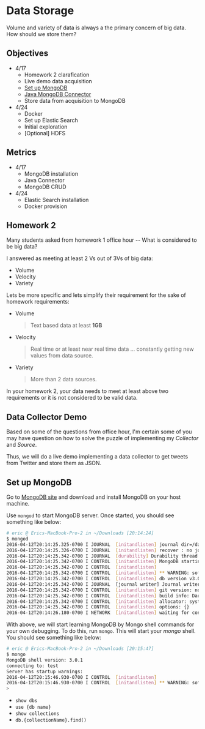 # Data Storage

Volume and variety of data is always a the primary concern of big data. How should we store them?

## Objectives

* 4/17
  * Homework 2 clarafication
  * Live demo data acquisition
  * [Set up MongoDB][1]
  * [Java MongoDB Connector][2]
  * Store data from acquisition to MongoDB
* 4/24
  * Docker
  * Set up Elastic Search
  * Initial exploration
  * [Optional] HDFS

## Metrics

* 4/17
  * MongoDB installation
  * Java Connector
  * MongoDB CRUD
* 4/24
  * Elastic Search installation
  * Docker provision

## Homework 2

Many students asked from homework 1 office hour -- What is considered to be big data?

I answered as meeting at least 2 Vs out of 3Vs of big data:

* Volume
* Velocity
* Variety

Lets be more specific and lets simplify their requirement for the sake of homework requirements:

* Volume

  > Text based data at least **1GB**
  
* Velocity

  > Real time or at least near real time data ... constantly getting new values from data source.
  
* Variety

  > More than 2 data sources.
  
In your homework 2, your data needs to meet at least above two requirements or it is not considered to be valid data.

## Data Collector Demo

Based on some of the questions from office hour, I'm certain some of you may have question on how to solve the puzzle of implementing my *Collector* and *Source*.

Thus, we will do a live demo implementing a data collector to get tweets from Twitter and store them as JSON.

## Set up MongoDB

Go to [MongoDB site][1] and download and install MongoDB on your host machine.

Use `mongod` to start MongoDB server. Once started, you should see something like below:

```sh
# eric @ Erics-MacBook-Pro-2 in ~/Downloads [20:14:24] 
$ mongod
2016-04-12T20:14:25.325-0700 I JOURNAL  [initandlisten] journal dir=/data/db/journal
2016-04-12T20:14:25.326-0700 I JOURNAL  [initandlisten] recover : no journal files present, no recovery needed
2016-04-12T20:14:25.342-0700 I JOURNAL  [durability] Durability thread started
2016-04-12T20:14:25.342-0700 I CONTROL  [initandlisten] MongoDB starting : pid=78049 port=27017 dbpath=/data/db 64-bit host=Erics-MacBook-Pro-2.local
2016-04-12T20:14:25.342-0700 I CONTROL  [initandlisten] 
2016-04-12T20:14:25.342-0700 I CONTROL  [initandlisten] ** WARNING: soft rlimits too low. Number of files is 256, should be at least 1000
2016-04-12T20:14:25.342-0700 I CONTROL  [initandlisten] db version v3.0.1
2016-04-12T20:14:25.342-0700 I JOURNAL  [journal writer] Journal writer thread started
2016-04-12T20:14:25.342-0700 I CONTROL  [initandlisten] git version: nogitversion
2016-04-12T20:14:25.342-0700 I CONTROL  [initandlisten] build info: Darwin miniyosemite.local 14.1.0 Darwin Kernel Version 14.1.0: Thu Feb 26 19:26:47 PST 2015; root:xnu-2782.10.73~1/RELEASE_X86_64 x86_64 BOOST_LIB_VERSION=1_49
2016-04-12T20:14:25.342-0700 I CONTROL  [initandlisten] allocator: system
2016-04-12T20:14:25.342-0700 I CONTROL  [initandlisten] options: {}
2016-04-12T20:14:26.180-0700 I NETWORK  [initandlisten] waiting for connections on port 27017
```

With above, we will start learning MongoDB by Mongo shell commands for your own debugging. To do this, run `mongo`. This will start your *mongo* shell. You should see something like below:

```sh
# eric @ Erics-MacBook-Pro-2 in ~/Downloads [20:15:47] 
$ mongo
MongoDB shell version: 3.0.1
connecting to: test
Server has startup warnings: 
2016-04-12T20:15:46.930-0700 I CONTROL  [initandlisten] 
2016-04-12T20:15:46.930-0700 I CONTROL  [initandlisten] ** WARNING: soft rlimits too low. Number of files is 256, should be at least 1000
> 
```

* `show dbs`
* `use {db name}`
* `show collections`
* `db.{collectionName}.find()`

[1]: https://www.mongodb.org/downloads
[2]: https://docs.mongodb.org/getting-started/java/
